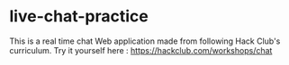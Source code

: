 # live-chat-practice
This is a real time chat Web application made from following Hack Club's curriculum. Try it yourself here : https://hackclub.com/workshops/chat
